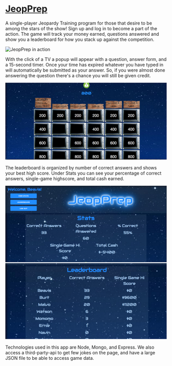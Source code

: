 # [JeopPrep](http://jeopprep.herokuapp.com/)


A single-player Jeopardy Training program for those that desire to be among the stars of the show! Sign up and log in to become a part of the action. The game will track your money earned, questions answered and show you a leaderboard for how you stack up against the competition.

![JeopPrep in action](https://media.giphy.com/media/LfsB5zCex76V2/giphy.gif)

With the click of a TV a popup will appear with a question, answer form, and a 15-second timer. Once your time has expired whatever you have typed in will automatically be submitted as your answer. So, if you were almost done answering the question there's a chance you will still be given credit.

![JeopPrep in game](https://github.com/sticknanton/JeopPrep/blob/master/screenshots/in-game.png?raw=true)

The leaderboard is organized by number of correct answers and shows your best high score. Under Stats you can see your percentage of correct answers, single-game highscore, and total cash earned.

![view-stats](https://github.com/sticknanton/JeopPrep/blob/master/screenshots/view-stats.png?raw=true)
![leaderboard](https://github.com/sticknanton/JeopPrep/blob/master/screenshots/leaderboard.png?raw=true)

Technologies used in this app are Node, Mongo, and Express. We also access a third-party-api to get few jokes on the page, and have a large JSON file to be able to access game data. 
